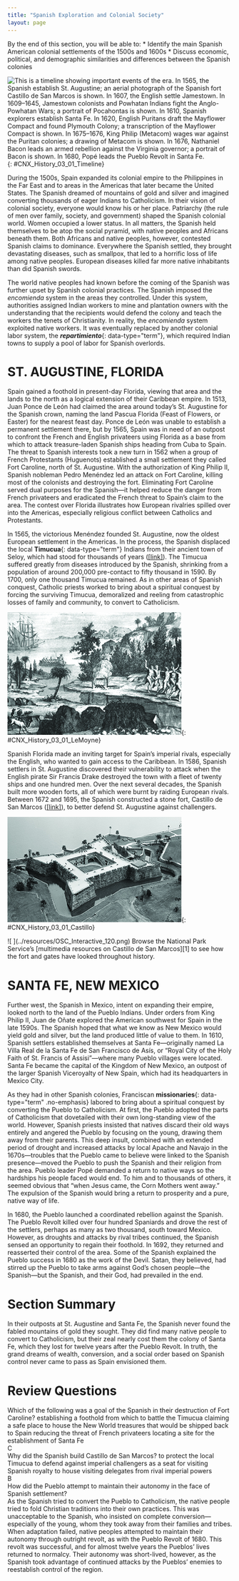 ```yaml
---
title: "Spanish Exploration and Colonial Society"
layout: page
---
```



<div data-type="abstract" markdown="1">
By the end of this section, you will be able to:
* Identify the main Spanish American colonial settlements of the 1500s and 1600s
* Discuss economic, political, and demographic similarities and differences between the Spanish colonies

</div>

 ![This is a timeline showing important events of the era. In 1565, the Spanish establish St. Augustine; an aerial photograph of the Spanish fort Castillo de San Marcos is shown. In 1607, the English settle Jamestown. In 1609&#x2013;1645, Jamestown colonists and Powhatan Indians fight the Anglo-Powhatan Wars; a portrait of Pocahontas is shown. In 1610, Spanish explorers establish Santa Fe. In 1620, English Puritans draft the Mayflower Compact and found Plymouth Colony; a transcription of the Mayflower Compact is shown. In 1675&#x2013;1676, King Philip (Metacom) wages war against the Puritan colonies; a drawing of Metacom is shown. In 1676, Nathaniel Bacon leads an armed rebellion against the Virginia governor; a portrait of Bacon is shown. In 1680, Pop&#xE9; leads the Pueblo Revolt in Santa Fe.](../resources/CNX_History_03_01_Timeline.jpg ""){: #CNX_History_03_01_Timeline}

During the 1500s, Spain expanded its colonial empire to the Philippines in the Far East and to areas in the Americas that later became the United States. The Spanish dreamed of mountains of gold and silver and imagined converting thousands of eager Indians to Catholicism. In their vision of colonial society, everyone would know his or her place. Patriarchy (the rule of men over family, society, and government) shaped the Spanish colonial world. Women occupied a lower status. In all matters, the Spanish held themselves to be atop the social pyramid, with native peoples and Africans beneath them. Both Africans and native peoples, however, contested Spanish claims to dominance. Everywhere the Spanish settled, they brought devastating diseases, such as smallpox, that led to a horrific loss of life among native peoples. European diseases killed far more native inhabitants than did Spanish swords.

The world native peoples had known before the coming of the Spanish was further upset by Spanish colonial practices. The Spanish imposed the *encomienda* system in the areas they controlled. Under this system, authorities assigned Indian workers to mine and plantation owners with the understanding that the recipients would defend the colony and teach the workers the tenets of Christianity. In reality, the *encomienda* system exploited native workers. It was eventually replaced by another colonial labor system, the ***repartimiento***{: data-type="term"}, which required Indian towns to supply a pool of labor for Spanish overlords.

# ST. AUGUSTINE, FLORIDA

Spain gained a foothold in present-day Florida, viewing that area and the lands to the north as a logical extension of their Caribbean empire. In 1513, Juan Ponce de León had claimed the area around today’s St. Augustine for the Spanish crown, naming the land Pascua Florida (Feast of Flowers, or Easter) for the nearest feast day. Ponce de León was unable to establish a permanent settlement there, but by 1565, Spain was in need of an outpost to confront the French and English privateers using Florida as a base from which to attack treasure-laden Spanish ships heading from Cuba to Spain. The threat to Spanish interests took a new turn in 1562 when a group of French Protestants (Huguenots) established a small settlement they called Fort Caroline, north of St. Augustine. With the authorization of King Philip II, Spanish nobleman Pedro Menéndez led an attack on Fort Caroline, killing most of the colonists and destroying the fort. Eliminating Fort Caroline served dual purposes for the Spanish—it helped reduce the danger from French privateers and eradicated the French threat to Spain’s claim to the area. The contest over Florida illustrates how European rivalries spilled over into the Americas, especially religious conflict between Catholics and Protestants.

In 1565, the victorious Menéndez founded St. Augustine, now the oldest European settlement in the Americas. In the process, the Spanish displaced the local **Timucua**{: data-type="term"} Indians from their ancient town of Seloy, which had stood for thousands of years ([\[link\]](#CNX_History_03_01_LeMoyne)). The Timucua suffered greatly from diseases introduced by the Spanish, shrinking from a population of around 200,000 pre-contact to fifty thousand in 1590. By 1700, only one thousand Timucua remained. As in other areas of Spanish conquest, Catholic priests worked to bring about a spiritual conquest by forcing the surviving Timucua, demoralized and reeling from catastrophic losses of family and community, to convert to Catholicism.

 ![This is a drawing showing Timucua Indians fleeing the Spanish settlers, who arrived by ship.](../resources/CNX_History_03_01_LeMoyne.jpg "In this drawing by French artist Jacques le Moyne de Morgues, Timucua flee the Spanish settlers, who arrive by ship. Le Moyne lived at Fort Caroline, the French outpost, before the Spanish destroyed the colony in 1562."){: #CNX_History_03_01_LeMoyne}

Spanish Florida made an inviting target for Spain’s imperial rivals, especially the English, who wanted to gain access to the Caribbean. In 1586, Spanish settlers in St. Augustine discovered their vulnerability to attack when the English pirate Sir Francis Drake destroyed the town with a fleet of twenty ships and one hundred men. Over the next several decades, the Spanish built more wooden forts, all of which were burnt by raiding European rivals. Between 1672 and 1695, the Spanish constructed a stone fort, Castillo de San Marcos ([\[link\]](#CNX_History_03_01_Castillo)), to better defend St. Augustine against challengers.

 ![An aerial photograph shows the Spanish fort of Castillo de San Marcos, a square, high-walled structure facing the water and including a surrounding moat.](../resources/CNX_History_03_01_Castillo.jpg "The Spanish fort of Castillo de San Marcos helped Spanish colonists in St. Augustine fend off marauding privateers from rival European countries."){: #CNX_History_03_01_Castillo}

<div data-type="note" class="history click-and-explore" data-label="Click and Explore" markdown="1">
<span data-type="media" data-alt=" "> ![ ](../resources/OSC_Interactive_120.png) </span>
Browse the National Park Service’s [multimedia resources on Castillo de San Marcos][1] to see how the fort and gates have looked throughout history.

</div>

# SANTA FE, NEW MEXICO

Further west, the Spanish in Mexico, intent on expanding their empire, looked north to the land of the Pueblo Indians. Under orders from King Philip II, Juan de Oñate explored the American southwest for Spain in the late 1590s. The Spanish hoped that what we know as New Mexico would yield gold and silver, but the land produced little of value to them. In 1610, Spanish settlers established themselves at Santa Fe—originally named La Villa Real de la Santa Fe de San Francisco de Asís, or “Royal City of the Holy Faith of St. Francis of Assisi”—where many Pueblo villages were located. Santa Fe became the capital of the Kingdom of New Mexico, an outpost of the larger Spanish Viceroyalty of New Spain, which had its headquarters in Mexico City.

As they had in other Spanish colonies, Franciscan **missionaries**{: data-type="term" .no-emphasis} labored to bring about a spiritual conquest by converting the Pueblo to Catholicism. At first, the Pueblo adopted the parts of Catholicism that dovetailed with their own long-standing view of the world. However, Spanish priests insisted that natives discard their old ways entirely and angered the Pueblo by focusing on the young, drawing them away from their parents. This deep insult, combined with an extended period of drought and increased attacks by local Apache and Navajo in the 1670s—troubles that the Pueblo came to believe were linked to the Spanish presence—moved the Pueblo to push the Spanish and their religion from the area. Pueblo leader Popé demanded a return to native ways so the hardships his people faced would end. To him and to thousands of others, it seemed obvious that “when Jesus came, the Corn Mothers went away.” The expulsion of the Spanish would bring a return to prosperity and a pure, native way of life.

In 1680, the Pueblo launched a coordinated rebellion against the Spanish. The Pueblo Revolt killed over four hundred Spaniards and drove the rest of the settlers, perhaps as many as two thousand, south toward Mexico. However, as droughts and attacks by rival tribes continued, the Spanish sensed an opportunity to regain their foothold. In 1692, they returned and reasserted their control of the area. Some of the Spanish explained the Pueblo success in 1680 as the work of the Devil. Satan, they believed, had stirred up the Pueblo to take arms against God’s chosen people—the Spanish—but the Spanish, and their God, had prevailed in the end.

# Section Summary

In their outposts at St. Augustine and Santa Fe, the Spanish never found the fabled mountains of gold they sought. They did find many native people to convert to Catholicism, but their zeal nearly cost them the colony of Santa Fe, which they lost for twelve years after the Pueblo Revolt. In truth, the grand dreams of wealth, conversion, and a social order based on Spanish control never came to pass as Spain envisioned them.

# Review Questions

<div data-type="exercise">
<div data-type="problem" markdown="1">
Which of the following was a goal of the Spanish in their destruction of Fort Caroline? <span data-type="list" data-list-type="enumerated" data-number-style="upper-alpha"> <span data-type="item">establishing a foothold from which to battle the Timucua</span> <span data-type="item">claiming a safe place to house the New World treasures that would be shipped back to Spain</span> <span data-type="item">reducing the threat of French privateers</span> <span data-type="item">locating a site for the establishment of Santa Fe</span> </span>

</div>
<div data-type="solution" markdown="1">
C

</div>
</div>

<div data-type="exercise">
<div data-type="problem" markdown="1">
Why did the Spanish build Castillo de San Marcos?<span data-type="list" data-list-type="enumerated" data-number-style="upper-alpha"> <span data-type="item">to protect the local Timucua</span> <span data-type="item">to defend against imperial challengers</span> <span data-type="item">as a seat for visiting Spanish royalty</span> <span data-type="item">to house visiting delegates from rival imperial powers</span> </span>

</div>
<div data-type="solution" markdown="1">
B

</div>
</div>

<div data-type="exercise">
<div data-type="problem" markdown="1">
How did the Pueblo attempt to maintain their autonomy in the face of Spanish settlement?

</div>
<div data-type="solution" markdown="1">
As the Spanish tried to convert the Pueblo to Catholicism, the native people tried to fold Christian traditions into their own practices. This was unacceptable to the Spanish, who insisted on complete conversion—especially of the young, whom they took away from their families and tribes. When adaptation failed, native peoples attempted to maintain their autonomy through outright revolt, as with the Pueblo Revolt of 1680. This revolt was successful, and for almost twelve years the Pueblos’ lives returned to normalcy. Their autonomy was short-lived, however, as the Spanish took advantage of continued attacks by the Pueblos’ enemies to reestablish control of the region.

</div>
</div>



[1]: http://openstaxcollege.org/l/castillo
